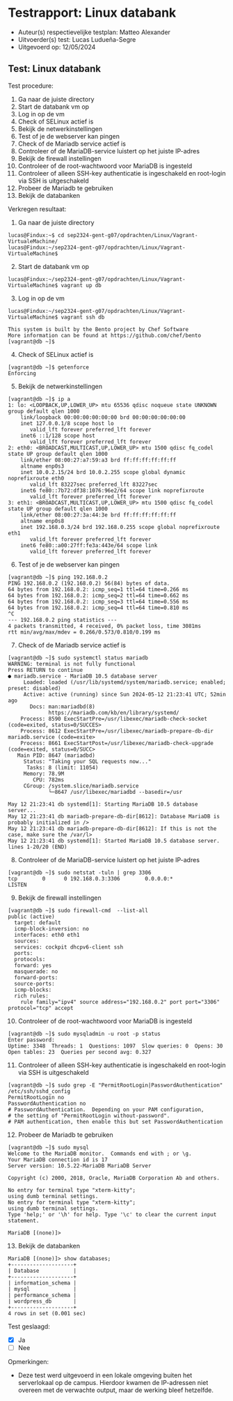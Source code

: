# Testrapport: Linux databank

- Auteur(s) respectievelijke testplan: Matteo Alexander
- Uitvoerder(s) test: Lucas Ludueña-Segre
- Uitgevoerd op: 12/05/2024

## Test: Linux databank

Test procedure:

1. Ga naar de juiste directory
2. Start de databank vm op
3. Log in op de vm
4. Check of SELinux actief is
5. Bekijk de netwerkinstellingen
6. Test of je de webserver kan pingen
7. Check of de Mariadb service actief is
8. Controleer of de MariaDB-service luistert op het juiste IP-adres
9. Bekijk de firewall instellingen
10. Controleer of de root-wachtwoord voor MariaDB is ingesteld
11. Controleer of alleen SSH-key authenticatie is ingeschakeld en root-login via SSH is uitgeschakeld
12. Probeer de Mariadb te gebruiken
13. Bekijk de databanken

Verkregen resultaat:

1. Ga naar de juiste directory

```
lucas@Findux:~$ cd sep2324-gent-g07/opdrachten/Linux/Vagrant-VirtualeMachine/
lucas@Findux:~/sep2324-gent-g07/opdrachten/Linux/Vagrant-VirtualeMachine$
```

2. Start de databank vm op

```
lucas@Findux:~/sep2324-gent-g07/opdrachten/Linux/Vagrant-VirtualeMachine$ vagrant up db
```

3. Log in op de vm

```
lucas@Findux:~/sep2324-gent-g07/opdrachten/Linux/Vagrant-VirtualeMachine$ vagrant ssh db 

This system is built by the Bento project by Chef Software
More information can be found at https://github.com/chef/bento
[vagrant@db ~]$ 
```

4. Check of SELinux actief is

```
[vagrant@db ~]$ getenforce
Enforcing
```

5. Bekijk de netwerkinstellingen

```
[vagrant@db ~]$ ip a                                                                           
1: lo: <LOOPBACK,UP,LOWER_UP> mtu 65536 qdisc noqueue state UNKNOWN group default qlen 1000
    link/loopback 00:00:00:00:00:00 brd 00:00:00:00:00:00
    inet 127.0.0.1/8 scope host lo
       valid_lft forever preferred_lft forever
    inet6 ::1/128 scope host 
       valid_lft forever preferred_lft forever
2: eth0: <BROADCAST,MULTICAST,UP,LOWER_UP> mtu 1500 qdisc fq_codel state UP group default qlen 1000
    link/ether 08:00:27:a7:59:a3 brd ff:ff:ff:ff:ff:ff
    altname enp0s3
    inet 10.0.2.15/24 brd 10.0.2.255 scope global dynamic noprefixroute eth0
       valid_lft 83227sec preferred_lft 83227sec
    inet6 fe80::7b72:df38:1076:96e2/64 scope link noprefixroute 
       valid_lft forever preferred_lft forever
3: eth1: <BROADCAST,MULTICAST,UP,LOWER_UP> mtu 1500 qdisc fq_codel state UP group default qlen 1000
    link/ether 08:00:27:3a:44:3e brd ff:ff:ff:ff:ff:ff
    altname enp0s8
    inet 192.168.0.3/24 brd 192.168.0.255 scope global noprefixroute eth1
       valid_lft forever preferred_lft forever
    inet6 fe80::a00:27ff:fe3a:443e/64 scope link 
       valid_lft forever preferred_lft forever
```

6. Test of je de webserver kan pingen

```
[vagrant@db ~]$ ping 192.168.0.2
PING 192.168.0.2 (192.168.0.2) 56(84) bytes of data.
64 bytes from 192.168.0.2: icmp_seq=1 ttl=64 time=0.266 ms
64 bytes from 192.168.0.2: icmp_seq=2 ttl=64 time=0.662 ms
64 bytes from 192.168.0.2: icmp_seq=3 ttl=64 time=0.556 ms
64 bytes from 192.168.0.2: icmp_seq=4 ttl=64 time=0.810 ms
^C
--- 192.168.0.2 ping statistics ---
4 packets transmitted, 4 received, 0% packet loss, time 3081ms
rtt min/avg/max/mdev = 0.266/0.573/0.810/0.199 ms
```

7. Check of de Mariadb service actief is

```
[vagrant@db ~]$ sudo systemctl status mariadb
WARNING: terminal is not fully functional
Press RETURN to continue 
● mariadb.service - MariaDB 10.5 database server
     Loaded: loaded (/usr/lib/systemd/system/mariadb.service; enabled; preset: disabled)
     Active: active (running) since Sun 2024-05-12 21:23:41 UTC; 52min ago
       Docs: man:mariadbd(8)
             https://mariadb.com/kb/en/library/systemd/
    Process: 8590 ExecStartPre=/usr/libexec/mariadb-check-socket (code=exited, status=0/SUCCES>
    Process: 8612 ExecStartPre=/usr/libexec/mariadb-prepare-db-dir mariadb.service (code=exite>
    Process: 8661 ExecStartPost=/usr/libexec/mariadb-check-upgrade (code=exited, status=0/SUCC>
   Main PID: 8647 (mariadbd)
     Status: "Taking your SQL requests now..."
      Tasks: 8 (limit: 11054)
     Memory: 78.9M
        CPU: 782ms
     CGroup: /system.slice/mariadb.service
             └─8647 /usr/libexec/mariadbd --basedir=/usr

May 12 21:23:41 db systemd[1]: Starting MariaDB 10.5 database server...
May 12 21:23:41 db mariadb-prepare-db-dir[8612]: Database MariaDB is probably initialized in />
May 12 21:23:41 db mariadb-prepare-db-dir[8612]: If this is not the case, make sure the /var/l>
May 12 21:23:41 db systemd[1]: Started MariaDB 10.5 database server.
lines 1-20/20 (END)
```

8. Controleer of de MariaDB-service luistert op het juiste IP-adres

```
[vagrant@db ~]$ sudo netstat -tuln | grep 3306
tcp        0      0 192.168.0.3:3306        0.0.0.0:*               LISTEN     
```

9. Bekijk de firewall instellingen

```
[vagrant@db ~]$ sudo firewall-cmd  --list-all
public (active)
  target: default
  icmp-block-inversion: no
  interfaces: eth0 eth1
  sources: 
  services: cockpit dhcpv6-client ssh
  ports: 
  protocols: 
  forward: yes
  masquerade: no
  forward-ports: 
  source-ports: 
  icmp-blocks: 
  rich rules: 
	rule family="ipv4" source address="192.168.0.2" port port="3306" protocol="tcp" accept
```

10. Controleer of de root-wachtwoord voor MariaDB is ingesteld

```
[vagrant@db ~]$ sudo mysqladmin -u root -p status
Enter password: 
Uptime: 3348  Threads: 1  Questions: 1097  Slow queries: 0  Opens: 30  Open tables: 23  Queries per second avg: 0.327
```

11. Controleer of alleen SSH-key authenticatie is ingeschakeld en root-login via SSH is uitgeschakeld

```
[vagrant@db ~]$ sudo grep -E "PermitRootLogin|PasswordAuthentication" /etc/ssh/sshd_config
PermitRootLogin no
PasswordAuthentication no
# PasswordAuthentication.  Depending on your PAM configuration,
# the setting of "PermitRootLogin without-password".
# PAM authentication, then enable this but set PasswordAuthentication
```

12. Probeer de Mariadb te gebruiken

```
[vagrant@db ~]$ sudo mysql                                                                    
Welcome to the MariaDB monitor.  Commands end with ; or \g.
Your MariaDB connection id is 17
Server version: 10.5.22-MariaDB MariaDB Server

Copyright (c) 2000, 2018, Oracle, MariaDB Corporation Ab and others.

No entry for terminal type "xterm-kitty";
using dumb terminal settings.
No entry for terminal type "xterm-kitty";
using dumb terminal settings.
Type 'help;' or '\h' for help. Type '\c' to clear the current input statement.

MariaDB [(none)]> 
```

13. Bekijk de databanken

```
MariaDB [(none)]> show databases;
+--------------------+
| Database           |
+--------------------+
| information_schema |
| mysql              |
| performance_schema |
| wordpress_db       |
+--------------------+
4 rows in set (0.001 sec)
```

Test geslaagd:

- [x] Ja
- [ ] Nee

Opmerkingen:

- Deze test werd uitgevoerd in een lokale omgeving buiten het serverlokaal op de campus. Hierdoor kwamen de IP-adressen niet overeen met de verwachte output, maar de werking bleef hetzelfde.
